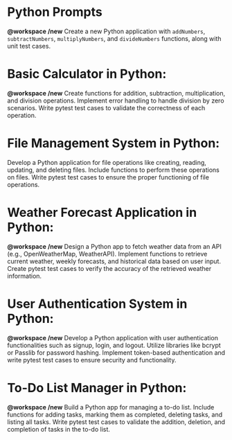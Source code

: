 # Python Prompts

**@workspace /new** Create a new Python application with `addNumbers`, `subtractNumbers`, `multiplyNumbers`, and `divideNumbers` functions, along with unit test cases.

# Basic Calculator in Python:
**@workspace /new**  Create functions for addition, subtraction, multiplication, and division operations.
Implement error handling to handle division by zero scenarios.
Write pytest test cases to validate the correctness of each operation.

# File Management System in Python:
Develop a Python application for file operations like creating, reading, updating, and deleting files.
Include functions to perform these operations on files.
Write pytest test cases to ensure the proper functioning of file operations.

# Weather Forecast Application in Python:
**@workspace /new** Design a Python app to fetch weather data from an API (e.g., OpenWeatherMap, WeatherAPI).
Implement functions to retrieve current weather, weekly forecasts, and historical data based on user input.
Create pytest test cases to verify the accuracy of the retrieved weather information.

# User Authentication System in Python:
**@workspace /new** Develop a Python application with user authentication functionalities such as signup, login, and logout.
Utilize libraries like bcrypt or Passlib for password hashing.
Implement token-based authentication and write pytest test cases to ensure security and functionality.

# To-Do List Manager in Python:
**@workspace /new** Build a Python app for managing a to-do list.
Include functions for adding tasks, marking them as completed, deleting tasks, and listing all tasks.
Write pytest test cases to validate the addition, deletion, and completion of tasks in the to-do list.
